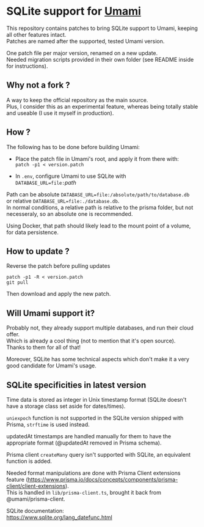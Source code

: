 # SQLite support for [Umami](https://github.com/umami-software/umami)
This repository contains patches to bring SQLite support to Umami, keeping all other features intact.\
Patches are named after the supported, tested Umami version.

One patch file per major version, renamed on a new update.\
Needed migration scripts provided in their own folder (see README inside for instructions).

## Why not a fork ?
A way to keep the official repository as the main source.\
Plus, I consider this as an experimental feature, whereas being totally stable and useable (I use it myself in production).

## How ?
The following has to be done before building Umami:

- Place the patch file in Umami's root, and apply it from there with:\
`patch -p1 < version.patch`

- In `.env`, configure Umami to use SQLite with\
`DATABASE_URL=file:`*path*

Path can be absolute `DATABASE_URL=file:/absolute/path/to/database.db`\
or relative `DATABASE_URL=file:./database.db`.\
In normal conditions, a relative path is relative to the prisma folder, but not necesseraly, so an absolute one is recommended.

Using Docker, that path should likely lead to the mount point of a volume, for data persistence.

## How to update ?
Reverse the patch before pulling updates
```
patch -p1 -R < version.patch
git pull
```
Then download and apply the new patch.

## Will Umami support it?
Probably not, they already support multiple databases, and run their cloud offer.\
Which is already a cool thing (not to mention that it's open source).\
Thanks to them for all of that!

Moreover, SQLite has some technical aspects which don't make it a very good candidate for Umami's usage.

## SQLite specificities in latest version

Time data is stored as integer in Unix timestamp format (SQLite doesn't have a storage class set aside for dates/times).

`uniexpoch` function is not supported in the SQLite version shipped with Prisma, `strftime` is used instead.

updatedAt timestamps are handled manually for them to have the appropriate format (@updatedAt removed in Prisma schema).

Prisma client `createMany` query isn't supported with SQLite, an equivalent function is added.

Needed format manipulations are done with Prisma Client extensions feature (https://www.prisma.io/docs/concepts/components/prisma-client/client-extensions).\
This is handled in `lib/prisma-client.ts`, brought it back from @umami/prisma-client.

SQLite documentation:\
https://www.sqlite.org/lang_datefunc.html
